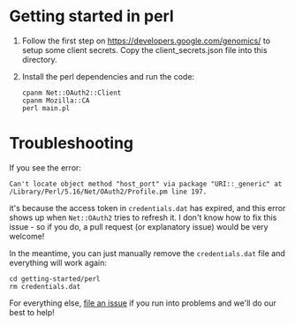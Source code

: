 # Getting started in perl

1. Follow the first step on https://developers.google.com/genomics/ to setup
 some client secrets. Copy the client_secrets.json file into this directory.

2. Install the perl dependencies and run the code:

    ```
    cpanm Net::OAuth2::Client
    cpanm Mozilla::CA
    perl main.pl
    ```

# Troubleshooting

If you see the error:
```
Can't locate object method "host_port" via package "URI::_generic" at /Library/Perl/5.16/Net/OAuth2/Profile.pm line 197.
```

it's because the access token in `credentials.dat` has expired, and this error
shows up when `Net::OAuth2` tries to refresh it. I don't know how to fix this issue -
so if you do, a pull request (or explanatory issue) would be very welcome!

In the meantime, you can just manually remove the `credentials.dat` file
and everything will work again:
```
cd getting-started/perl
rm credentials.dat
```

For everything else,
[file an issue](https://github.com/googlegenomics/getting-started/issues/new)
if you run into problems and we'll do our best to help!
